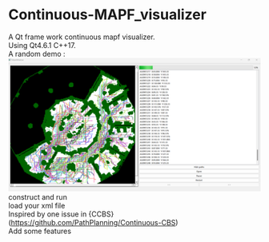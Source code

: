 # Continuous-MAPF_visualizer
A Qt frame work continuous mapf visualizer.<br>
Using Qt4.6.1 C++17.<br> 
A random demo : <br>
![Random Demo](/Demoinput/demo.png)  
construct and run <br>
load your xml file <br>
Inspired by one issue in {CCBS}(https://github.com/PathPlanning/Continuous-CBS) <br>
Add some features
